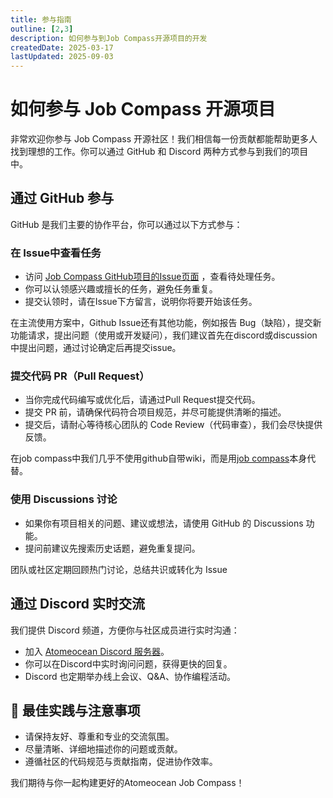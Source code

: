 ```yaml
---
title: 参与指南
outline: [2,3]
description: 如何参与到Job Compass开源项目的开发
createdDate: 2025-03-17
lastUpdated: 2025-09-03
---
```

# 如何参与 Job Compass 开源项目

非常欢迎你参与 Job Compass 开源社区！我们相信每一份贡献都能帮助更多人找到理想的工作。你可以通过 GitHub 和 Discord 两种方式参与到我们的项目中。

## 通过 GitHub 参与

GitHub 是我们主要的协作平台，你可以通过以下方式参与：

### 在 Issue中查看任务

- 访问 [Job Compass GitHub项目的Issue页面](https://github.com/atomeocean/job-compass/issues) ，查看待处理任务。
- 你可以认领感兴趣或擅长的任务，避免任务重复。
- 提交认领时，请在Issue下方留言，说明你将要开始该任务。

在主流使用方案中，Github Issue还有其他功能，例如报告 Bug（缺陷），提交新功能请求，提出问题（使用或开发疑问），我们建议首先在discord或discussion中提出问题，通过讨论确定后再提交issue。

### 提交代码 PR（Pull Request）

- 当你完成代码编写或优化后，请通过Pull Request提交代码。
- 提交 PR 前，请确保代码符合项目规范，并尽可能提供清晰的描述。
- 提交后，请耐心等待核心团队的 Code Review（代码审查），我们会尽快提供反馈。

在job compass中我们几乎不使用github自带wiki，而是用[job compass](https://jobcompass.atomeocean.com/)本身代替。

### 使用 Discussions 讨论

- 如果你有项目相关的问题、建议或想法，请使用 GitHub 的 Discussions 功能。
- 提问前建议先搜索历史话题，避免重复提问。

团队或社区定期回顾热门讨论，总结共识或转化为 Issue

## 通过 Discord 实时交流

我们提供 Discord 频道，方便你与社区成员进行实时沟通：

- 加入 [Atomeocean Discord 服务器](https://discord.gg/qTHGss8GQH)。
- 你可以在Discord中实时询问问题，获得更快的回复。
- Discord 也定期举办线上会议、Q&A、协作编程活动。

## 🎯 最佳实践与注意事项

- 请保持友好、尊重和专业的交流氛围。
- 尽量清晰、详细地描述你的问题或贡献。
- 遵循社区的代码规范与贡献指南，促进协作效率。

我们期待与你一起构建更好的Atomeocean Job Compass！

